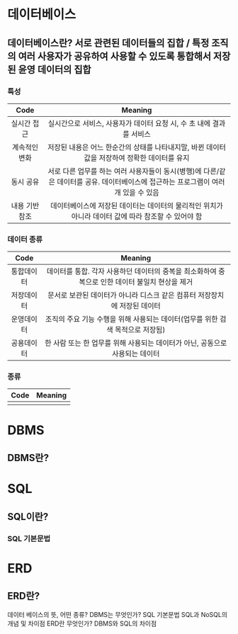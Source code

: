 # 데이터베이스
## 데이터베이스란? 서로 관련된 데이터들의 집합 / 특정 조직의 여러 사용자가 공유하여 사용할 수 있도록 통합해서 저장된 윤영 데이터의 집합

### 특성
<!--Table-->
|Code|Meaning|
|:--:|:--:|
|실시간 접근|실시간으로 서비스, 사용자가 데이터 요청 시, 수 초 내에 결과를 서비스|
|계속적인 변화|저장된 내용은 어느 한순간의 상태를 나타내지말, 바뀐 데이터 값을 저장하여 정확한 데이터를 유지|
|동시 공유|서로 다른 업무를 하는 여러 사용자들이 동시(병행)에 다른/같은 데이터를 공유. 데이터베이스에 접근하는 프로그램이 여러개 있을 수 있음|
|내용 기반 참조|데이터베이스에 저장된 데이터는 데이터의 물리적인 위치가 아니라 데이터 값에 따라 참조할 수 있어야 함|

### 데이터 종류
<!--Table-->
|Code|Meaning|
|:--:|:--:|
|통합데이터|데이터를 통합. 각자 사용하던 데이터의 중복을 최소화하여 중복으로 인한 데이터 불일치 현상을 제거|
|저장데이터|문서로 보관된 데이터가 아니라 디스크 같은 컴퓨터 저장장치에 저장된 데이터|
|운영데이터|조직의 주요 기능 수행을 위해 사용되는 데이터(업무를 위한 검색 목적으로 저장됨)|
|공용데이터|한 사람 또는 한 업무를 위해 사용되는 데이터가 아닌, 공동으로 사용되는 데이터|

### 종류
<!--Table-->
|Code|Meaning|
|:--:|:--:|
|||

# DBMS
## DBMS란?




# SQL
## SQL이란?
### SQL 기본문법


# ERD
## ERD란?





데이터 베이스의 뜻, 어떤 종류? DBMS는 무엇인가?
SQL 기본문법
SQL과 NoSQL의 개념 및 차이점
ERD란 무엇인가?
DBMS와 SQL의 차이점
